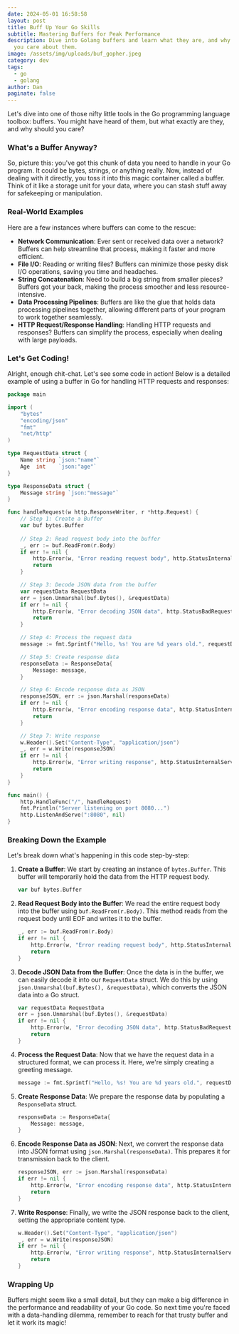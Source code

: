 ```yaml
---
date: 2024-05-01 16:58:58
layout: post
title: Buff Up Your Go Skills
subtitle: Mastering Buffers for Peak Performance
description: Dive into Golang buffers and learn what they are, and why should
  you care about them.
image: /assets/img/uploads/buf_gopher.jpeg
category: dev
tags:
  - go
  - golang
author: Dan
paginate: false
---
```

Let's dive into one of those nifty little tools in the Go programming language toolbox: buffers. You might have heard of them, but what exactly are they, and why should you care? 

### What's a Buffer Anyway?

So, picture this: you've got this chunk of data you need to handle in your Go program. It could be bytes, strings, or anything really. Now, instead of dealing with it directly, you toss it into this magic container called a buffer. Think of it like a storage unit for your data, where you can stash stuff away for safekeeping or manipulation.

### Real-World Examples

Here are a few instances where buffers can come to the rescue:

- **Network Communication**: Ever sent or received data over a network? Buffers can help streamline that process, making it faster and more efficient.
- **File I/O**: Reading or writing files? Buffers can minimize those pesky disk I/O operations, saving you time and headaches.
- **String Concatenation**: Need to build a big string from smaller pieces? Buffers got your back, making the process smoother and less resource-intensive.
- **Data Processing Pipelines**: Buffers are like the glue that holds data processing pipelines together, allowing different parts of your program to work together seamlessly.
- **HTTP Request/Response Handling**: Handling HTTP requests and responses? Buffers can simplify the process, especially when dealing with large payloads.

### Let's Get Coding!

Alright, enough chit-chat. Let's see some code in action! Below is a detailed example of using a buffer in Go for handling HTTP requests and responses:

```go
package main

import (
    "bytes"
    "encoding/json"
    "fmt"
    "net/http"
)

type RequestData struct {
    Name string `json:"name"`
    Age  int    `json:"age"`
}

type ResponseData struct {
    Message string `json:"message"`
}

func handleRequest(w http.ResponseWriter, r *http.Request) {
    // Step 1: Create a Buffer
    var buf bytes.Buffer
    
    // Step 2: Read request body into the buffer
    _, err := buf.ReadFrom(r.Body)
    if err != nil {
        http.Error(w, "Error reading request body", http.StatusInternalServerError)
        return
    }

    // Step 3: Decode JSON data from the buffer
    var requestData RequestData
    err = json.Unmarshal(buf.Bytes(), &requestData)
    if err != nil {
        http.Error(w, "Error decoding JSON data", http.StatusBadRequest)
        return
    }

    // Step 4: Process the request data
    message := fmt.Sprintf("Hello, %s! You are %d years old.", requestData.Name, requestData.Age)

    // Step 5: Create response data
    responseData := ResponseData{
        Message: message,
    }

    // Step 6: Encode response data as JSON
    responseJSON, err := json.Marshal(responseData)
    if err != nil {
        http.Error(w, "Error encoding response data", http.StatusInternalServerError)
        return
    }

    // Step 7: Write response
    w.Header().Set("Content-Type", "application/json")
    _, err = w.Write(responseJSON)
    if err != nil {
        http.Error(w, "Error writing response", http.StatusInternalServerError)
        return
    }
}

func main() {
    http.HandleFunc("/", handleRequest)
    fmt.Println("Server listening on port 8080...")
    http.ListenAndServe(":8080", nil)
}
```

### Breaking Down the Example

Let's break down what's happening in this code step-by-step:

1. **Create a Buffer**: We start by creating an instance of `bytes.Buffer`. This buffer will temporarily hold the data from the HTTP request body.

    ```go
    var buf bytes.Buffer
    ```

2. **Read Request Body into the Buffer**: We read the entire request body into the buffer using `buf.ReadFrom(r.Body)`. This method reads from the request body until EOF and writes it to the buffer.

    ```go
    _, err := buf.ReadFrom(r.Body)
    if err != nil {
        http.Error(w, "Error reading request body", http.StatusInternalServerError)
        return
    }
    ```

3. **Decode JSON Data from the Buffer**: Once the data is in the buffer, we can easily decode it into our `RequestData` struct. We do this by using `json.Unmarshal(buf.Bytes(), &requestData)`, which converts the JSON data into a Go struct.

    ```go
    var requestData RequestData
    err = json.Unmarshal(buf.Bytes(), &requestData)
    if err != nil {
        http.Error(w, "Error decoding JSON data", http.StatusBadRequest)
        return
    }
    ```

4. **Process the Request Data**: Now that we have the request data in a structured format, we can process it. Here, we're simply creating a greeting message.

    ```go
    message := fmt.Sprintf("Hello, %s! You are %d years old.", requestData.Name, requestData.Age)
    ```

5. **Create Response Data**: We prepare the response data by populating a `ResponseData` struct.

    ```go
    responseData := ResponseData{
        Message: message,
    }
    ```

6. **Encode Response Data as JSON**: Next, we convert the response data into JSON format using `json.Marshal(responseData)`. This prepares it for transmission back to the client.

    ```go
    responseJSON, err := json.Marshal(responseData)
    if err != nil {
        http.Error(w, "Error encoding response data", http.StatusInternalServerError)
        return
    }
    ```

7. **Write Response**: Finally, we write the JSON response back to the client, setting the appropriate content type.

    ```go
    w.Header().Set("Content-Type", "application/json")
    _, err = w.Write(responseJSON)
    if err != nil {
        http.Error(w, "Error writing response", http.StatusInternalServerError)
        return
    }
    ```

### Wrapping Up

Buffers might seem like a small detail, but they can make a big difference in the performance and readability of your Go code. So next time you're faced with a data-handling dilemma, remember to reach for that trusty buffer and let it work its magic!